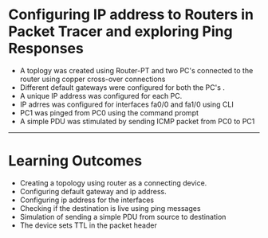 # Configuring IP address to Routers in Packet Tracer and exploring Ping Responses

* A toplogy was created using Router-PT and two PC's connected to the router using copper cross-over connections
* Different default gateways were configured for both the PC's .
* A unique IP address was configured for each PC.
* IP adrres was configured for interfaces fa0/0 and fa1/0 using CLI
* PC1 was pinged from PC0 using the command prompt
* A simple PDU was stimulated by sending ICMP packet from PC0 to PC1

--------------------------------------------------------------------------------------------------

# Learning Outcomes

* Creating a topology using router as a connecting device.
* Configuring default gateway and ip address.
* Configuring ip address for the interfaces
* Checking if the destination is live using ping messages
* Simulation of sending a simple PDU from source to destination
* The device sets TTL in the packet header
